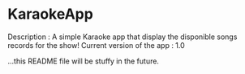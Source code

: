 # KaraokeApp

Description : A simple Karaoke app that display the disponible songs records for the show! 
Current version of the app : 1.0

...this README file will be stuffy in the future.

